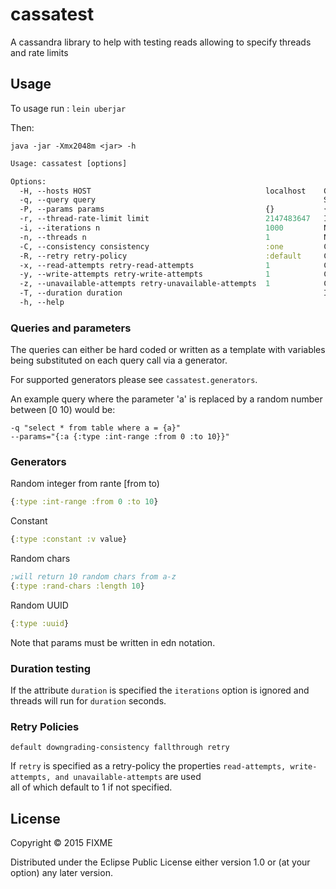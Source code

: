 # cassatest

A cassandra library to help with testing reads allowing to specify threads and rate limits 

## Usage


To usage run : ```lein uberjar```

Then:

```
java -jar -Xmx2048m <jar> -h 
```

```clojure
Usage: cassatest [options]

Options:
  -H, --hosts HOST                                       localhost    Comma separated string of remote hosts
  -q, --query query                                                   SQL Query, if params specified use as template e.g select a, b from table where a = {myvar} and b = {myvar2} then in params use {:myvar {:type :int-range :from 0 :to 10} :myvar2 {:type :constant :v 10}}
  -P, --params params                                    {}           {:myvar {:type :int-range :from 0 :to 10} :myvar2 {:type :constant :v 10}}
  -r, --thread-rate-limit limit                          2147483647   Integer that sets the rate at which each thread can query
  -i, --iterations n                                     1000         Number of iterations i.e queries a thread should do
  -n, --threads n                                        1            Number of threads to use
  -C, --consistency consistency                          :one         Cassandra consistency each-quorum,one,local-quorum,quorum,three,all,serial,two,any
  -R, --retry retry-policy                               :default     Cassandra retry-policy retry,downgrading-consistency,default,fallthrough
  -x, --read-attempts retry-read-attempts                1            Cassandra retry-policy==:retry read attempts
  -y, --write-attempts retry-write-attempts              1            Cassandra retry-policy==:retry write attempts
  -z, --unavailable-attempts retry-unavailable-attempts  1            Cassandra retry-policy==:retry unavailable attempts
  -T, --duration duration                                             If specified iterations are ignored and threads will run for this amount of time in seconds
  -h, --help
```

### Queries and parameters

The queries can either be hard coded or written as a template with variables being substituted on each query call via a generator.  

For supported generators please see ```cassatest.generators```.  

An example query where the parameter 'a' is replaced by a random number between [0 10) would be:

```
-q "select * from table where a = {a}"
--params="{:a {:type :int-range :from 0 :to 10}}"
```

### Generators

Random integer from rante [from to)  

```clojure
{:type :int-range :from 0 :to 10}
```

Constant  

```clojure
{:type :constant :v value}
```

Random chars  


```clojure
;will return 10 random chars from a-z
{:type :rand-chars :length 10}
```

Random UUID

```clojure
{:type :uuid}
```

Note that params must be written in edn notation.  

### Duration testing

If the attribute ```duration``` is specified the ```iterations``` option is ignored and  
threads will run for ```duration``` seconds.  

### Retry Policies

```
default downgrading-consistency fallthrough retry
```

If ```retry``` is specified as a retry-policy the properties ```read-attempts, write-attempts, and unavailable-attempts``` are used  
all of which default to 1 if not specified.  

## License

Copyright © 2015 FIXME

Distributed under the Eclipse Public License either version 1.0 or (at
your option) any later version.
